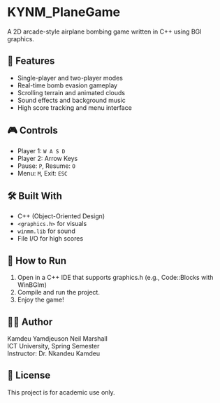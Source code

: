 # KYNM_PlaneGame

A 2D arcade-style airplane bombing game written in C++ using BGI graphics.

## 🚀 Features
- Single-player and two-player modes
- Real-time bomb evasion gameplay
- Scrolling terrain and animated clouds
- Sound effects and background music
- High score tracking and menu interface

## 🎮 Controls
- Player 1: `W A S D`
- Player 2: Arrow Keys
- Pause: `P`, Resume: `O`
- Menu: `M`, Exit: `ESC`

## 🛠 Built With
- C++ (Object-Oriented Design)
- `<graphics.h>` for visuals
- `winmm.lib` for sound
- File I/O for high scores

## 📂 How to Run
1. Open in a C++ IDE that supports graphics.h (e.g., Code::Blocks with WinBGIm)
2. Compile and run the project.
3. Enjoy the game!

## 👨‍💻 Author
Kamdeu Yamdjeuson Neil Marshall  
ICT University, Spring Semester  
Instructor: Dr. Nkandeu Kamdeu

## 📄 License
This project is for academic use only.
